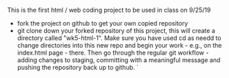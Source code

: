 This is the first html / web coding project to be used in class on 9/25/19
* fork the project on github to get your own copied repository
* git clone down your forked repository of this project, this will create a directory called "wk5-html-1". Make sure you have used cd as needd to change directories into this new repo and begin your work - e.g., on the index.html page - there. Then go through the regular git workflow - adding changes to staging, committing with a meaningful message and pushing the repository back up to github. `


